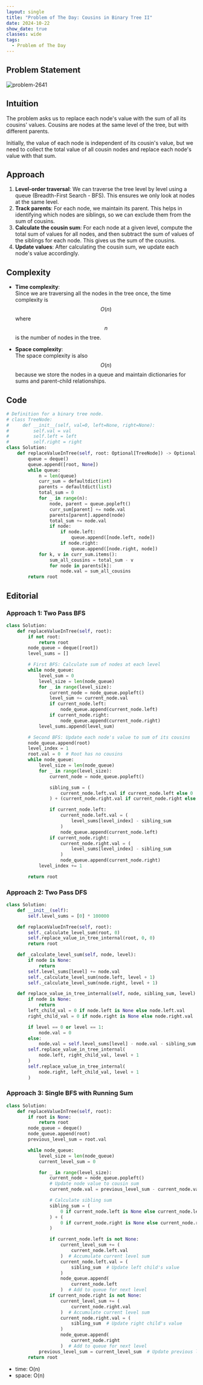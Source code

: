 ```yaml
---
layout: single
title: "Problem of The Day: Cousins in Binary Tree II"
date: 2024-10-22
show_date: true
classes: wide
tags:
  - Problem of The Day
---
```


## Problem Statement

![problem-2641](/assets/images/2024-10-22_19-29-30-problem-2641.png)

## Intuition

The problem asks us to replace each node's value with the sum of all its cousins' values. Cousins are nodes at the same level of the tree, but with different parents.

Initially, the value of each node is independent of its cousin's value, but we need to collect the total value of all cousin nodes and replace each node's value with that sum.

## Approach

1. **Level-order traversal**: We can traverse the tree level by level using a queue (Breadth-First Search - BFS). This ensures we only look at nodes at the same level.
2. **Track parents**: For each node, we maintain its parent. This helps in identifying which nodes are siblings, so we can exclude them from the sum of cousins.
3. **Calculate the cousin sum**: For each node at a given level, compute the total sum of values for all nodes, and then subtract the sum of values of the siblings for each node. This gives us the sum of the cousins.
4. **Update values**: After calculating the cousin sum, we update each node's value accordingly.

## Complexity

- **Time complexity**:  
  Since we are traversing all the nodes in the tree once, the time complexity is $$O(n)$$ where $$n$$ is the number of nodes in the tree.

- **Space complexity**:  
  The space complexity is also $$O(n)$$ because we store the nodes in a queue and maintain dictionaries for sums and parent-child relationships.

## Code

```python
# Definition for a binary tree node.
# class TreeNode:
#     def __init__(self, val=0, left=None, right=None):
#         self.val = val
#         self.left = left
#         self.right = right
class Solution:
    def replaceValueInTree(self, root: Optional[TreeNode]) -> Optional[TreeNode]:
        queue = deque()
        queue.append([root, None])
        while queue:
            n = len(queue)
            curr_sum = defaultdict(int)
            parents = defaultdict(list)
            total_sum = 0
            for _ in range(n):
                node, parent = queue.popleft()
                curr_sum[parent] += node.val
                parents[parent].append(node)
                total_sum += node.val
                if node:
                    if node.left:
                        queue.append([node.left, node])
                    if node.right:
                        queue.append([node.right, node])
            for k, v in curr_sum.items():
                sum_all_cousins = total_sum - v
                for node in parents[k]:
                    node.val = sum_all_cousins
        return root

```

## Editorial

### Approach 1: Two Pass BFS

```python
class Solution:
    def replaceValueInTree(self, root):
        if not root:
            return root
        node_queue = deque([root])
        level_sums = []

        # First BFS: Calculate sum of nodes at each level
        while node_queue:
            level_sum = 0
            level_size = len(node_queue)
            for _ in range(level_size):
                current_node = node_queue.popleft()
                level_sum += current_node.val
                if current_node.left:
                    node_queue.append(current_node.left)
                if current_node.right:
                    node_queue.append(current_node.right)
            level_sums.append(level_sum)

        # Second BFS: Update each node's value to sum of its cousins
        node_queue.append(root)
        level_index = 1
        root.val = 0  # Root has no cousins
        while node_queue:
            level_size = len(node_queue)
            for _ in range(level_size):
                current_node = node_queue.popleft()

                sibling_sum = (
                    current_node.left.val if current_node.left else 0
                ) + (current_node.right.val if current_node.right else 0)

                if current_node.left:
                    current_node.left.val = (
                        level_sums[level_index] - sibling_sum
                    )
                    node_queue.append(current_node.left)
                if current_node.right:
                    current_node.right.val = (
                        level_sums[level_index] - sibling_sum
                    )
                    node_queue.append(current_node.right)
            level_index += 1

        return root
```

### Approach 2: Two Pass DFS

```python
class Solution:
    def __init__(self):
        self.level_sums = [0] * 100000

    def replaceValueInTree(self, root):
        self._calculate_level_sum(root, 0)
        self.replace_value_in_tree_internal(root, 0, 0)
        return root

    def _calculate_level_sum(self, node, level):
        if node is None:
            return
        self.level_sums[level] += node.val
        self._calculate_level_sum(node.left, level + 1)
        self._calculate_level_sum(node.right, level + 1)

    def replace_value_in_tree_internal(self, node, sibling_sum, level):
        if node is None:
            return
        left_child_val = 0 if node.left is None else node.left.val
        right_child_val = 0 if node.right is None else node.right.val

        if level == 0 or level == 1:
            node.val = 0
        else:
            node.val = self.level_sums[level] - node.val - sibling_sum
        self.replace_value_in_tree_internal(
            node.left, right_child_val, level + 1
        )
        self.replace_value_in_tree_internal(
            node.right, left_child_val, level + 1
        )
```

### Approach 3: Single BFS with Running Sum

```python
class Solution:
    def replaceValueInTree(self, root):
        if root is None:
            return root
        node_queue = deque()
        node_queue.append(root)
        previous_level_sum = root.val

        while node_queue:
            level_size = len(node_queue)
            current_level_sum = 0

            for _ in range(level_size):
                current_node = node_queue.popleft()
                # Update node value to cousin sum
                current_node.val = previous_level_sum - current_node.val

                # Calculate sibling sum
                sibling_sum = (
                    0 if current_node.left is None else current_node.left.val
                ) + (
                    0 if current_node.right is None else current_node.right.val
                )

                if current_node.left is not None:
                    current_level_sum += (
                        current_node.left.val
                    )  # Accumulate current level sum
                    current_node.left.val = (
                        sibling_sum  # Update left child's value
                    )
                    node_queue.append(
                        current_node.left
                    )  # Add to queue for next level
                if current_node.right is not None:
                    current_level_sum += (
                        current_node.right.val
                    )  # Accumulate current level sum
                    current_node.right.val = (
                        sibling_sum  # Update right child's value
                    )
                    node_queue.append(
                        current_node.right
                    )  # Add to queue for next level
            previous_level_sum = current_level_sum  # Update previous level sum for next iteration
        return root
```

- time: O(n)
- space: O(n)
